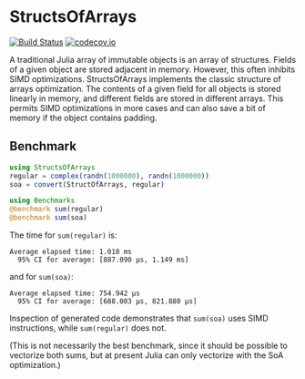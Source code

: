 # StructsOfArrays

[![Build Status](https://travis-ci.org/simonster/StructsOfArrays.jl.svg?branch=master)](https://travis-ci.org/simonster/StructsOfArrays.jl)
[![codecov.io](http://codecov.io/github/simonster/StructsOfArrays.jl/coverage.svg?branch=master)](http://codecov.io/github/simonster/StructsOfArrays.jl?branch=master)

A traditional Julia array of immutable objects is an array of structures. Fields
of a given object are stored adjacent in memory. However, this often inhibits
SIMD optimizations. StructsOfArrays implements the classic structure of arrays
optimization. The contents of a given field for all objects is stored linearly
in memory, and different fields are stored in different arrays. This permits
SIMD optimizations in more cases and can also save a bit of memory if the object
contains padding.

## Benchmark

```julia
using StructsOfArrays
regular = complex(randn(1000000), randn(1000000))
soa = convert(StructOfArrays, regular)

using Benchmarks
@benchmark sum(regular)
@benchmark sum(soa)
```

The time for `sum(regular)` is:

```
Average elapsed time: 1.018 ms
  95% CI for average: [887.090 μs, 1.149 ms]
```

and for `sum(soa)`:

```
Average elapsed time: 754.942 μs
  95% CI for average: [688.003 μs, 821.880 μs]
```

Inspection of generated code demonstrates that `sum(soa)` uses SIMD
instructions, while `sum(regular)` does not.

(This is not necessarily the best benchmark, since it should be possible to
vectorize both sums, but at present Julia can only vectorize with the SoA
optimization.)

